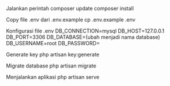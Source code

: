 Jalankan perintah
composer update
composer install

Copy file .env dari .env.example
cp .env.example .env

Konfigurasi file .env
DB_CONNECTION=mysql
DB_HOST=127.0.0.1
DB_PORT=3306
DB_DATABASE=(ubah menjadi nama database)
DB_USERNAME=root
DB_PASSWORD=

Generate key
php artisan key:generate

Migrate database
php artisan migrate

Menjalankan aplikasi
php artisan serve
